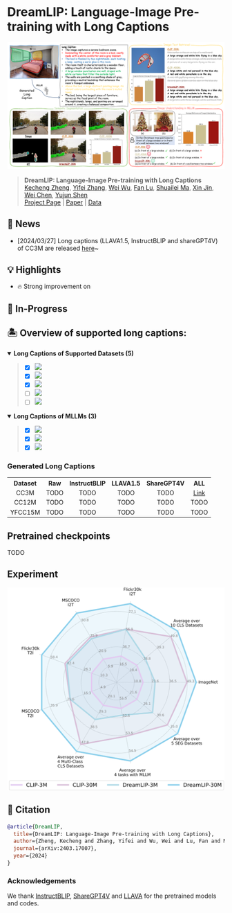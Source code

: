 # DreamLIP: Language-Image Pre-training with Long Captions

![timeline.jpg](figures/moti.png)

> **DreamLIP: Language-Image Pre-training with Long Captions** <br>
<a href="https://zkcys001.github.io/">Kecheng Zheng</a>,</span>
<a href="https://github.com/zyf0619sjtu">Yifei Zhang</a>,</span>
<a href="https://github.com/wuw2019">Wei Wu</a>,</span>
<a href="https://github.com/LuFan31">Fan Lu</a>,</span>
<a href="https://scholar.google.com/citations?user=dNhzCu4AAAAJ&hl=zh-CN">Shuailei Ma</a>,</span>
<a href="http://home.ustc.edu.cn/~jinxustc/">Xin Jin</a>,</span>
<a href="http://www.cad.zju.edu.cn/home/chenwei/">Wei Chen</a>,</span>
<a href="https://shenyujun.github.io/">Yujun Shen</a> <br>
[Project Page](https://zyf0619sjtu.github.io/dream-lip/) | [Paper](https://arxiv.org/pdf/2403.17007.pdf) | [Data](https://drive.google.com/file/d/19jCNWvy7kA70u-ufQtEJvbKVMG2b8MnP/view?usp=drive_link)


## 📰 News

- [2024/03/27] Long captions (LLAVA1.5, InstructBLIP and shareGPT4V) of CC3M are released <a href="https://drive.google.com/file/d/19jCNWvy7kA70u-ufQtEJvbKVMG2b8MnP/view?usp=drive_link">here</a>~

## 💡 Highlights
- 🔥 Strong improvement on


## 🎨 In-Progress



## 🏝️ Overview of supported long captions:

<details open>
<summary><b>Long Captions of Supported Datasets (5)</b></summary>

> - [x] [![](https://img.shields.io/badge/CC3M-red?style=for-the-badge)](https://ai.google.com/research/ConceptualCaptions/)
> - [x] [![](https://img.shields.io/badge/CC12M-d0e9ff?style=for-the-badge)](https://github.com/google-research-datasets/conceptual-12m)
> - [x] [![](https://img.shields.io/badge/YFCC15M-yellowgreen?style=for-the-badge)](https://github.com/Sense-GVT/DeCLIP/blob/main/docs/dataset_prepare.md)
> - [ ] [![](https://img.shields.io/badge/Laion-grey?style=for-the-badge)](https://laion.ai/laion-5b-a-new-era-of-open-large-scale-multi-modal-datasets/)
> - [ ] [![](https://img.shields.io/badge/Coyo-854?style=for-the-badge)](https://github.com/kakaobrain/coyo-dataset)
</details>
<details open>
<summary><b>Long Captions of MLLMs (3)</b></summary>

> - [x] ![](https://img.shields.io/badge/InstructBLIP-blue?style=for-the-badge) 
> - [x] ![](https://img.shields.io/badge/LLAVA1.5-green?style=for-the-badge) 
> - [x] ![](https://img.shields.io/badge/SHAREGPT4V-orange?style=for-the-badge) 

</details>

[//]: # (## Acknowledgement)


### Generated Long Captions

<table><tbody>
<!-- START TABLE -->
<!-- TABLE HEADER -->
<th valign="center">Dataset</th>
<th valign="center">Raw</th>
<th valign="center">InstructBLIP</th>
<th valign="center">LLAVA1.5</th>
<th valign="center">ShareGPT4V</th>
<th valign="center">ALL</th>

<!-- TABLE BODY -->
<tr>
<td align="center">CC3M</td>
<td align="center">TODO</td>
<td align="center">TODO</td>
<td align="center">TODO</td>
<td align="center">TODO</td>
<td align="center"><a href="https://drive.google.com/file/d/19jCNWvy7kA70u-ufQtEJvbKVMG2b8MnP/view?usp=drive_link">Link</a></td>
</tr>
<tr>
<td align="center">CC12M</td>
<td align="center">TODO</td>
<td align="center">TODO</td>
<td align="center">TODO</td>
<td align="center">TODO</td>
<td align="center">TODO</td>
</tr>
<tr>
<td align="center">YFCC15M</td>
<td align="center">TODO</td>
<td align="center">TODO</td>
<td align="center">TODO</td>
<td align="center">TODO</td>
<td align="center">TODO</td>
</tr>
</tbody></table>

## Pretrained checkpoints
TODO

[//]: # (You can download checkpoints pre-trained )

## Experiment

![timeline.jpg](figures/radar.jpg)

## 📖 Citation

```bibtex
@article{DreamLIP,
  title={DreamLIP: Language-Image Pre-training with Long Captions},
  author={Zheng, Kecheng and Zhang, Yifei and Wu, Wei and Lu, Fan and Ma, Shuailei and Jin, Xin and Chen, Wei and Shen, Yujun},
  journal={arXiv:2403.17007},
  year={2024}
}
```

### Acknowledgements
We thank [InstructBLIP](https://github.com/salesforce/LAVIS), [ShareGPT4V](https://github.com/InternLM/InternLM-XComposer) and [LLAVA](https://github.com/haotian-liu/LLaVA) for the pretrained models and codes.
